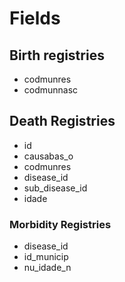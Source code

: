 # Fields

## Birth registries

- codmunres
- codmunnasc

## Death Registries

- id
- causabas_o
- codmunres
- disease_id
- sub_disease_id
- idade

### Morbidity Registries

- disease_id
- id_municip
- nu_idade_n
